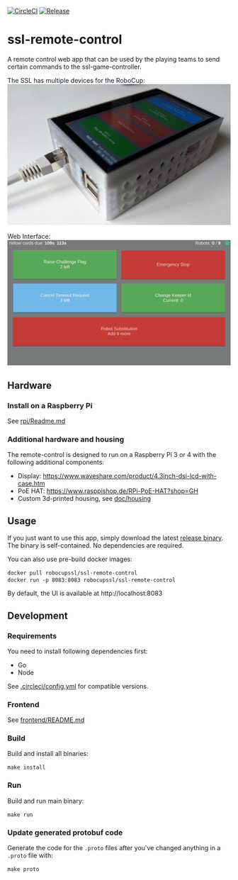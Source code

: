 [![CircleCI](https://circleci.com/gh/RoboCup-SSL/ssl-remote-control/tree/master.svg?style=svg)](https://circleci.com/gh/RoboCup-SSL/ssl-remote-control/tree/master)
[![Release](https://img.shields.io/github/release/RoboCup-SSL/ssl-remote-control.svg?style=flat-square)](https://github.com/RoboCup-SSL/ssl-remote-control/releases/latest)

# ssl-remote-control

A remote control web app that can be used by the playing teams to send certain commands to the ssl-game-controller.

The SSL has multiple devices for the RoboCup:
![Remote Control](./doc/remote-control.jpg)

Web Interface:
![Screenshot of Interface](./doc/screenshot.png)

## Hardware
### Install on a Raspberry Pi
See [rpi/Readme.md](rpi/Readme.md)

### Additional hardware and housing
The remote-control is designed to run on a Raspberry Pi 3 or 4 with the following additional components:

 * Display: https://www.waveshare.com/product/4.3inch-dsi-lcd-with-case.htm
 * PoE HAT: https://www.rasppishop.de/RPi-PoE-HAT?shop=GH
 * Custom 3d-printed housing, see [doc/housing](./doc/housing)

## Usage
If you just want to use this app, simply download the latest [release binary](https://github.com/RoboCup-SSL/ssl-remote-control/releases/latest).
The binary is self-contained. No dependencies are required.

You can also use pre-build docker images:
```shell
docker pull robocupssl/ssl-remote-control
docker run -p 8083:8083 robocupssl/ssl-remote-control
```

By default, the UI is available at http://localhost:8083

## Development

### Requirements

You need to install following dependencies first:

* Go
* Node

See [.circleci/config.yml](.circleci/config.yml) for compatible versions.

### Frontend

See [frontend/README.md](frontend/README.md)

### Build
Build and install all binaries:

```shell
make install
```

### Run
Build and run main binary:

```shell
make run
```

### Update generated protobuf code
Generate the code for the `.proto` files after you've changed anything in a `.proto` file with:

```shell
make proto
```
